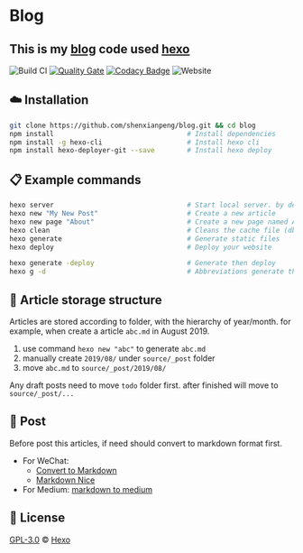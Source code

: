# Blog

## This is my [blog](https://shenxianpeng.github.io/) code used [hexo](https://hexo.io)

![Build CI](https://github.com/shenxianpeng/blog/workflows/Hexo%20site%20CI/badge.svg?branch=master)
[![Quality Gate](https://sonarcloud.io/api/project_badges/measure?project=shenxianpeng_blog&metric=alert_status)](https://sonarcloud.io/dashboard?id=shenxianpeng_blog)
[![Codacy Badge](https://api.codacy.com/project/badge/Grade/2eff1062ed5c4971b06f33feb9696f88)](https://www.codacy.com/manual/xianpeng.shen/blog?utm_source=github.com&amp;utm_medium=referral&amp;utm_content=shenxianpeng/blog&amp;utm_campaign=Badge_Grade)
![Website](https://img.shields.io/website?url=https%3A%2F%2Fshenxianpeng.github.io%2F)

## :cloud: Installation

```bash
git clone https://github.com/shenxianpeng/blog.git && cd blog
npm install                                 # Install dependencies
npm install -g hexo-cli                     # Install hexo cli
npm install hexo-deployer-git --save        # Install hexo deploy
```

## :clipboard: Example commands

```bash
hexo server                                 # Start local server. by default is http://localhost:4000/
hexo new "My New Post"                      # Create a new article
hexo new page "About"                       # Create a new page named About
hexo clean                                  # Cleans the cache file (db.json) and generate files (public)
hexo generate                               # Generate static files
hexo deploy                                 # Deploy your website

hexo generate -deploy                       # Generate then deploy
hexo g -d                                   # Abbreviations generate then deploy
```

## :memo: Article storage structure

Articles are stored according to folder, with the hierarchy of year/month. for example, when create a article `abc.md` in August 2019.

1. use command `hexo new "abc"` to generate `abc.md`
2. manually create `2019/08/` under `source/_post` folder
3. move `abc.md` to `source/_post/2019/08/`

Any draft posts need to move `todo` folder first. after finished will move to `source/_post/...`

## :memo: Post

Before post this articles, if need should convert to markdown format first.

* For WeChat: 
    * [Convert to Markdown](http://blog.didispace.com/tools/online-markdown/)
    * [Markdown Nice](https://www.mdnice.com/)
* For Medium: [markdown to medium](http://markdown-to-medium.surge.sh/)

## 📜 License

[GPL-3.0](https://github.com/shenxianpeng/blog/blob/master/LICENSE) © [Hexo](https://hexo.io)
